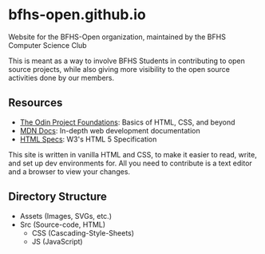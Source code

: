# bfhs-open.github.io
Website for the BFHS-Open organization, maintained by the BFHS Computer Science Club

This is meant as a way to involve BFHS Students in contributing to open source projects, while also giving more visibility to the open source activities done by our members.

## Resources
- [The Odin Project Foundations](https://www.theodinproject.com/paths/foundations/courses/foundations): Basics of HTML, CSS, and beyond
- [MDN Docs](https://developer.mozilla.org/en-US/): In-depth web development documentation
- [HTML Specs](https://www.w3.org/TR/html5/): W3's HTML 5 Specification

This site is written in vanilla HTML and CSS, to make it easier to read, write, and set up dev environments for. All you need to contribute is a text editor and a browser to view your changes.

## Directory Structure
- Assets (Images, SVGs, etc.)
- Src (Source-code, HTML)
  - CSS (Cascading-Style-Sheets)
  - JS (JavaScript)